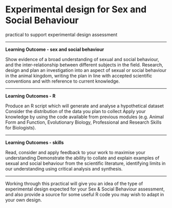 # Experimental design for Sex and Social Behaviour

practical to support experimental design assessment

----
**Learning Outcome - sex and social behaviour**

Show evidence of a broad understanding of sexual and social behaviour, and the inter-relationship between different subjects in the field.
Research, design and plan an investigation into an aspect of sexual or social behaviour in the animal kingdom, writing the plan in line with accepted scientific conventions and with reference to current knowledge.


----
**Learning Outcomes - R**

Produce an R script which will generate and analyse a hypothetical dataset
Consider the distribution of the data you plan to collect
Apply your knowledge by using the code available from previous modules (e.g. Animal Form and Function, Evolutionary Biology, Professional and Research Skills for Biologists).


----
**Learning Outcomes - skills**

Read, consider and apply feedback to your work to maximise your understanding
Demonstrate the ability to collate and explain examples of sexual and social behaviour from the scientific literature, identifying limits in our understanding using critical analysis and synthesis.

---
Working through this practical will give you an idea of the type of experimental design expected for your Sex & Social Behaviour assessment, and also provide a source for some useful R code you may wish to adapt in your own design.
